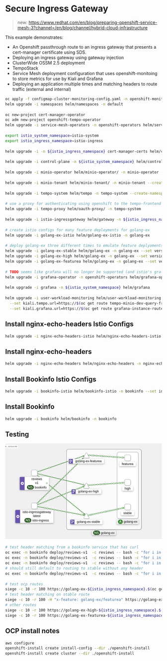 # Secure Ingress Gateway

> new: https://www.redhat.com/en/blog/preparing-openshift-service-mesh-3?channel=/en/blog/channel/hybrid-cloud-infrastructure

This example demonstrates:

- An Openshift passthrough route to an ingress gateway that presents a cert-manager certificate using SDS.
- Deploying an ingress gateway using gateway injection
- ClusterWide OSSM 2.5 deployment
- TempoStack
- Service Mesh deployment configuration that uses openshift-monitoing to store metrics for use by Kiali and Grafana
- Deploying an application multiple times and matching headers to route traffic (external and internal)

```sh
oc apply -f configmap-cluster-monitoring-config.yaml -n openshift-monitoring
helm upgrade -i namespaces helm/namespaces -n default

oc new-project cert-manager-operator
oc adm new-project openshift-tempo-operator
helm upgrade -i service-mesh-operators -n openshift-operators helm/service-mesh-operators --create-namespace

export istio_system_namespace=istio-system
export istio_ingress_namespace=istio-ingress

helm upgrade -i -n ${istio_ingress_namespace} cert-manager-certs helm/cert-manager 

helm upgrade -i control-plane -n ${istio_system_namespace} helm/control-plane

helm upgrade -i minio-operator helm/minio-operator/ -n minio-operator --create-namespace

helm upgrade -i minio-tenant helm/minio-tenant/ -n minio-tenant --create-namespace

helm upgrade -i tempo-system helm/tempo -n tempo-system --create-namespace

# use a proxy for authenticating using openshift to the tempo-frontend
helm upgrade -i tempo-proxy helm/oauth-proxy/ -n tempo-system

helm upgrade -i istio-ingressgateway helm/gateway -n ${istio_ingress_namespace}

# create istio configs for many feature deployments for golang-ex
helm upgrade -i golang-ex-istio helm/golang-ex-istio -n golang-ex

# deploy golang-ex three different times to emulate feature deplyoments
helm upgrade -i golang-ex-stable helm/golang-ex -n golang-ex --set version=stable --set fullnameOverride=golang-ex-stable
helm upgrade -i golang-ex-high helm/golang-ex -n golang-ex --set version=high --set fullnameOverride=golang-ex-high
helm upgrade -i golang-ex-featurea helm/golang-ex -n golang-ex --set version=featurea --set fullnameOverride=golang-ex-featurea

# TODO seems like grafana will no longer be supported (and istio's grafana dashboards)
helm upgrade -i grafana-operator -n openshift-operators helm/grafana-operator

helm upgrade -i grafana -n ${istio_system_namespace} helm/grafana

helm upgrade -i user-workload-monitoring helm/user-workload-monitoring -n ${istio_system_namespace} \
  --set kiali.tempo.url=https://$(oc get route tempo-minio-dev-query-frontend -n tempo-system -o jsonpath={.spec.host}) \
  --set kiali.grafana.url=https://$(oc get route grafana-instance-route -n ${istio_system_namespace} -o jsonpath={.spec.host})
```

## Install nginx-echo-headers Istio Configs

```sh
helm upgrade -i nginx-echo-headers-istio helm/nginx-echo-headers-istio -n nginx-echo-headers --set ingressgateway.host=nginx-echo-headers-${istio_ingress_namespace}.$(oc get ingress.config.openshift.io cluster -o jsonpath={.spec.domain})
```

## Install nginx-echo-headers

```sh
helm upgrade -i nginx-echo-headers helm/nginx-echo-headers -n nginx-echo-headers
```

## Install Bookinfo Istio Configs

```sh
helm upgrade -i bookinfo-istio helm/bookinfo-istio -n bookinfo --set ingressgateway.host=bookinfo-${istio_ingress_namespace}.$(oc get ingress.config.openshift.io cluster -o jsonpath={.spec.domain})
```

## Install Bookinfo

```sh
helm upgrade -i bookinfo helm/bookinfo -n bookinfo
```

## Testing

![Golang-ex feature testing](.images/golang-ex-feature-test-kiali.png "Golang-ex feature testing")

```sh
# test header matching from a bookinfo service that has curl
oc exec -n bookinfo deploy/reviews-v1  -c reviews -- bash -c "for i in {1..500}; do curl -v -H \"x-feature: golang-ex/stable\" http://golang-ex.golang-ex.svc.cluster.local:8080; done"
oc exec -n bookinfo deploy/reviews-v1  -c reviews -- bash -c "for i in {1..500}; do curl -v -H \"x-feature: golang-ex/high\" http://golang-ex.golang-ex.svc.cluster.local:8080; done"
oc exec -n bookinfo deploy/reviews-v1  -c reviews -- bash -c "for i in {1..500}; do curl -v -H \"x-feature: golang-ex/featurea\" http://golang-ex.golang-ex.svc.cluster.local:8080; done"
# should still default to routing to stable without any header
oc exec -n bookinfo deploy/reviews-v1  -c reviews -- bash -c "for i in {1..500}; do curl -v http://golang-ex.golang-ex.svc.cluster.local:8080; done"

# test ocp routes
siege -c 10 -r 100 https://golang-ex-${istio_ingress_namespace}.$(oc get ingress.config.openshift.io cluster -o jsonpath={.spec.domain})
# test header matching on stable route
siege -c 10 -r 100 -H "x-feature: golang-ex/featurea" https://golang-ex-${istio_ingress_namespace}.$(oc get ingress.config.openshift.io cluster -o jsonpath={.spec.domain})
# other routes
siege -c 10 -r 100 https://golang-ex-high-${istio_ingress_namespace}.$(oc get ingress.config.openshift.io cluster -o jsonpath={.spec.domain})
siege -c 10 -r 100 https://golang-ex-featurea-${istio_ingress_namespace}.$(oc get ingress.config.openshift.io cluster -o jsonpath={.spec.domain})
```

## OCP install notes

```sh
aws configure
openshift-install create install-config --dir ./openshift-install
openshift-install create cluster --dir ./openshift-install
```

